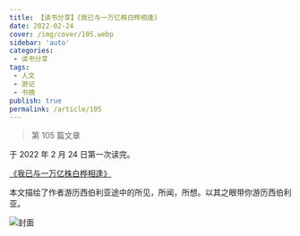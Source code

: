 ```yaml
---
title: 【读书分享】《我已与一万亿株白桦相逢》
date: 2022-02-24
cover: /img/cover/105.webp
sidebar: 'auto'
categories:
 - 读书分享
tags:
 - 人文
 - 游记
 - 书摘
publish: true
permalink: /article/105
---
```


> 第 105 篇文章
<!-- more -->

于 2022 年 2 月 24 日第一次读完。

[《我已与一万亿株白桦相逢》](https://book.douban.com/subject/26587564/)

本文描绘了作者游历西伯利亚途中的所见，所闻，所想。以其之眼带你游历西伯利亚。

![封面](/img/2022/105_1.webp)
